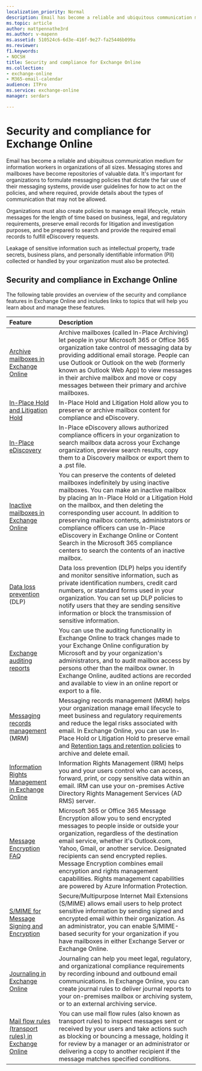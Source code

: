 ```yaml
---
localization_priority: Normal
description: Email has become a reliable and ubiquitous communication medium for information workers in organizations of all sizes. Messaging stores and mailboxes have become repositories of valuable data. It's important for organizations to formulate messaging policies that dictate the fair use of their messaging systems, provide user guidelines for how to act on the policies, and where required, provide details about the types of communication that may not be allowed.
ms.topic: article
author: mattpennathe3rd
ms.author: v-mapenn
ms.assetid: 510524c6-6d3e-416f-9e27-fa25446b099a
ms.reviewer: 
f1.keywords:
- NOCSH
title: Security and compliance for Exchange Online
ms.collection: 
- exchange-online
- M365-email-calendar
audience: ITPro
ms.service: exchange-online
manager: serdars

---
```


# Security and compliance for Exchange Online

Email has become a reliable and ubiquitous communication medium for information workers in organizations of all sizes. Messaging stores and mailboxes have become repositories of valuable data. It's important for organizations to formulate messaging policies that dictate the fair use of their messaging systems, provide user guidelines for how to act on the policies, and where required, provide details about the types of communication that may not be allowed.

Organizations must also create policies to manage email lifecycle, retain messages for the length of time based on business, legal, and regulatory requirements, preserve email records for litigation and investigation purposes, and be prepared to search and provide the required email records to fulfill eDiscovery requests.

Leakage of sensitive information such as intellectual property, trade secrets, business plans, and personally identifiable information (PII) collected or handled by your organization must also be protected.

## Security and compliance in Exchange Online

The following table provides an overview of the security and compliance features in Exchange Online and includes links to topics that will help you learn about and manage these features.

|**Feature**|**Description**|
|:-----|:-----|
|[Archive mailboxes in Exchange Online](https://docs.microsoft.com/microsoft-365/compliance/enable-archive-mailboxes)|Archive mailboxes (called In-Place Archiving) let people in your Microsoft 365 or Office 365 organization take control of messaging data by providing additional email storage. People can use Outlook or Outlook on the web (formerly known as Outlook Web App) to view messages in their archive mailbox and move or copy messages between their primary and archive mailboxes.|
|[In-Place Hold and Litigation Hold](in-place-and-litigation-holds.md)|In-Place Hold and Litigation Hold allow you to preserve or archive mailbox content for compliance and eDiscovery.|
|[In-Place eDiscovery](in-place-ediscovery/in-place-ediscovery.md)|In-Place eDiscovery allows authorized compliance officers in your organization to search mailbox data across your Exchange organization, preview search results, copy them to a Discovery mailbox or export them to a .pst file.|
|[Inactive mailboxes in Exchange Online](https://docs.microsoft.com/microsoft-365/compliance/inactive-mailboxes-in-office-365)|You can preserve the contents of deleted mailboxes indefinitely by using inactive mailboxes. You can make an inactive mailbox by placing an In-Place Hold or a Litigation Hold on the mailbox, and then deleting the corresponding user account. In addition to preserving mailbox contents, administrators or compliance officers can use In-Place eDiscovery in Exchange Online or Content Search in the Microsoft 365 compliance centers to search the contents of an inactive mailbox.|
|[Data loss prevention](data-loss-prevention/data-loss-prevention.md) (DLP)|Data loss prevention (DLP) helps you identify and monitor sensitive information, such as private identification numbers, credit card numbers, or standard forms used in your organization. You can set up DLP policies to notify users that they are sending sensitive information or block the transmission of sensitive information.|
|[Exchange auditing reports](exchange-auditing-reports/exchange-auditing-reports.md)|You can use the auditing functionality in Exchange Online to track changes made to your Exchange Online configuration by Microsoft and by your organization's administrators, and to audit mailbox access by persons other than the mailbox owner. In Exchange Online, audited actions are recorded and available to view in an online report or export to a file.|
|[Messaging records management](messaging-records-management/messaging-records-management.md) (MRM)|Messaging records management (MRM) helps your organization manage email lifecycle to meet business and regulatory requirements and reduce the legal risks associated with email. In Exchange Online, you can use In-Place Hold or Litigation Hold to preserve email and [Retention tags and retention policies](messaging-records-management/retention-tags-and-policies.md) to archive and delete email.|
|[Information Rights Management in Exchange Online](https://docs.microsoft.com/microsoft-365/compliance/information-rights-management-in-exchange-online)| Information Rights Management (IRM) helps you and your users control who can access, forward, print, or copy sensitive data within an email. IRM can use your on-premises Active Directory Rights Management Services (AD RMS) server.|
|[Message Encryption FAQ](https://docs.microsoft.com/microsoft-365/compliance/ome-faq)| Microsoft 365 or Office 365 Message Encryption allow you to send encrypted messages to people inside or outside your organization, regardless of the destination email service, whether it's Outlook.com, Yahoo, Gmail, or another service. Designated recipients can send encrypted replies. Message Encryption combines email encryption and rights management capabilities. Rights management capabilities are powered by Azure Information Protection.|
|[S/MIME for Message Signing and Encryption](https://docs.microsoft.com/microsoft-365/security/office-365-security/s-mime-for-message-signing-and-encryption)|Secure/Multipurpose Internet Mail Extensions (S/MIME) allows email users to help protect sensitive information by sending signed and encrypted email within their organization. As an administrator, you can enable S/MIME-based security for your organization if you have mailboxes in either Exchange Server or Exchange Online.|
|[Journaling in Exchange Online](journaling/journaling.md)|Journaling can help you meet legal, regulatory, and organizational compliance requirements by recording inbound and outbound email communications. In Exchange Online, you can create journal rules to deliver journal reports to your on-premises mailbox or archiving system, or to an external archiving service.|
|[Mail flow rules (transport rules) in Exchange Online](mail-flow-rules/mail-flow-rules.md)|You can use mail flow rules (also known as transport rules) to inspect messages sent or received by your users and take actions such as blocking or bouncing a message, holding it for review by a manager or an administrator or delivering a copy to another recipient if the message matches specified conditions.|
